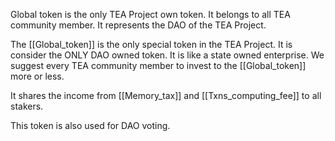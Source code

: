 Global token is the only TEA Project own token. It belongs to all TEA community member.
It represents the DAO of the TEA Project.

The [[Global_token]] is the only special token in the TEA Project. It is consider the ONLY DAO owned token. It is like a state owned enterprise. We suggest every TEA community member to invest to the [[Global_token]] more or less.

It shares the income from [[Memory_tax]] and [[Txns_computing_fee]] to all stakers.

This token is also used for DAO voting.

